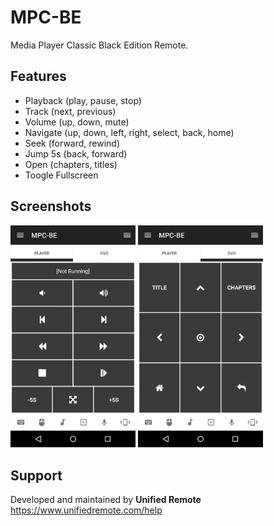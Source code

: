# MPC-BE
Media Player Classic Black Edition Remote.

## Features
*  Playback (play, pause, stop)
*  Track (next, previous)
*  Volume (up, down, mute)
*  Navigate (up, down, left, right, select, back, home)
*  Seek (forward, rewind)
*  Jump 5s (back, forward)
*  Open (chapters, titles)
*  Toogle Fullscreen

## Screenshots
<img src="screen-tab1.png" width="200" />
<img src="screen-tab2.png" width="200" />

## Support
Developed and maintained by **Unified Remote**  
https://www.unifiedremote.com/help